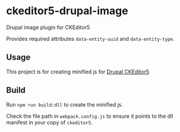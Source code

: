 # ckeditor5-drupal-image

Drupal image plugin for CKEditor5

Provides required attributes `data-entity-uuid` and `data-entity-type`.

## Usage

This project is for creating minified js for [Drupal CKEditor5](http://drupal.org/project/ckeditor5)

## Build

Run `npm run build:dll` to create the minified js.

Check the file path in `webpack.config.js` to ensure it points to the dll manifest in your copy of `ckeditor5`.
